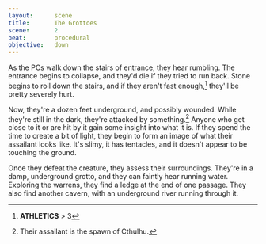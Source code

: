 ```yaml
---
layout:      scene
title:       The Grottoes
scene:       2
beat:        procedural
objective:   down
---
```



As the PCs walk down the stairs of entrance, they hear rumbling.
The entrance begins to collapse, and they'd die if they tried to run back.
Stone begins to roll down the stairs, and if they aren't fast enough,[^0]
they'll be pretty severely hurt.

Now, they're a dozen feet underground, and possibly wounded.
While they're still in the dark, they're attacked by something.[^1]
Anyone who get close to it or are hit by it gain some insight into what it is.
If they spend the time to create a bit of light,
they begin to form an image of what their assailant looks like.
It's slimy, it has tentacles, and it doesn't appear to be touching the ground.

Once they defeat the creature, they assess their surroundings.
They're in a damp, underground grotto, and they can faintly hear running water.
Exploring the warrens, they find a ledge at the end of one passage.
They also find another cavern, with an underground river running through it.

[^0]: **ATHLETICS** > 3
[^1]: Their assailant is the spawn of Cthulhu.









